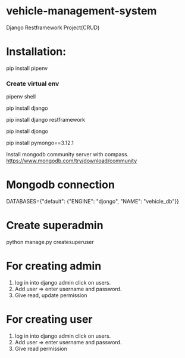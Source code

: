 # vehicle-management-system
Django Restframework Project(CRUD)


# Installation:

pip install pipenv

### Create virtual env
pipenv shell


pip install django

pip install django restframework

pip install djongo

pip install pymongo==3.12.1


Install mongodb community server with compass.
https://www.mongodb.com/try/download/community


# Mongodb connection
DATABASES={"default": {"ENGINE": "djongo", "NAME": "vehicle_db"}}


# Create superadmin
python manage.py createsuperuser


# For creating admin
1. log in into django admin click on users.
2. Add user => enter username and password.
3. Give read, update permission


# For creating user
1. log in into django admin click on users.
2. Add user => enter username and password.
3. Give read permission
 
 
